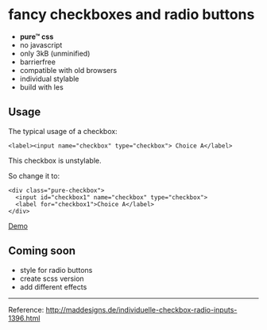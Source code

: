 # fancy checkboxes and radio buttons
 
- **pure™ css**
- no javascript
- only 3kB (unminified)
- barrierfree
- compatible with old browsers
- individual stylable
- build with les

## Usage
The typical usage of a checkbox:
```
<label><input name="checkbox" type="checkbox"> Choice A</label>
```
This checkbox is unstylable.

So change it to:
```
<div class="pure-checkbox">
  <input id="checkbox1" name="checkbox" type="checkbox">
  <label for="checkbox1">Choice A</label>
</div>
```

[Demo](https://iceteabottle.github.io/pure-css-checkbox/demo/demo.html)

## Coming soon
- style for radio buttons
- create scss version
- add different effects

___
Reference: http://maddesigns.de/individuelle-checkbox-radio-inputs-1396.html